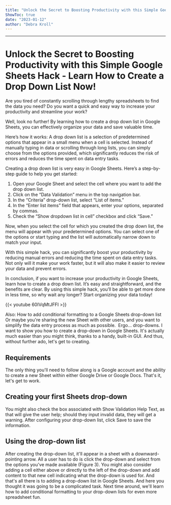```yaml
---
title: "Unlock the Secret to Boosting Productivity with this Simple Google Sheets Hack - Learn How to Create a Drop Down List Now!"
ShowToc: true 
date: "2023-01-12"
author: "Debra Kroll"
---
```

*****
# Unlock the Secret to Boosting Productivity with this Simple Google Sheets Hack - Learn How to Create a Drop Down List Now!

Are you tired of constantly scrolling through lengthy spreadsheets to find the data you need? Do you want a quick and easy way to increase your productivity and streamline your work?

Well, look no further! By learning how to create a drop down list in Google Sheets, you can effectively organize your data and save valuable time. 

Here’s how it works: A drop down list is a selection of predetermined options that appear in a small menu when a cell is selected. Instead of manually typing in data or scrolling through long lists, you can simply choose from the options provided, which significantly reduces the risk of errors and reduces the time spent on data entry tasks.

Creating a drop down list is very easy in Google Sheets. Here’s a step-by-step guide to help you get started:

1. Open your Google Sheet and select the cell where you want to add the drop down list.
2. Click on the “Data Validation” menu in the top navigation bar.
3. In the “Criteria” drop-down list, select “List of items.”
4. In the “Enter list items” field that appears, enter your options, separated by commas.
5. Check the “Show dropdown list in cell” checkbox and click “Save.”

Now, when you select the cell for which you created the drop down list, the menu will appear with your predetermined options. You can select one of the options or start typing and the list will automatically narrow down to match your input.

With this simple hack, you can significantly boost your productivity by reducing manual errors and reducing the time spent on data entry tasks. Not only will it make your work faster, but it will also make it easier to review your data and prevent errors.

In conclusion, if you want to increase your productivity in Google Sheets, learn how to create a drop down list. It’s easy and straightforward, and the benefits are clear. By using this simple hack, you’ll be able to get more done in less time, so why wait any longer? Start organizing your data today!

{{< youtube 60IVqMtJFFI >}} 



Also: How to add conditional formatting to a Google Sheets drop-down list
Or maybe you're sharing the new Sheet with other users, and you want to simplify the data entry process as much as possible. 
Ergo… drop-downs.
I want to show you how to create a drop-down in Google Sheets. It's actually much easier than you might think, thanks to a handy, built-in GUI.
And thus, without further ado, let's get to creating.

 
## Requirements


The only thing you'll need to follow along is a Google account and the ability to create a new Sheet within either Google Drive or Google Docs. That's it, let's get to work.

 
## Creating your first Sheets drop-down


You might also check the box associated with Show Validation Help Text, as that will give the user help; should they input invalid data, they will get a warning.
After configuring your drop-down list, click Save to save the information. 

 
## Using the drop-down list


After creating the drop-down list, it'll appear in a sheet with a downward-pointing arrow. All a user has to do is click the drop-down and select from the options you've made available (Figure 3).
You might also consider adding a cell either above or directly to the left of the drop-down and add content to that new cell indicating what the drop-down is used for.
And that's all there is to adding a drop-down list in Google Sheets. And here you thought it was going to be a complicated task. Next time around, we'll learn how to add conditional formatting to your drop-down lists for even more spreadsheet fun.




